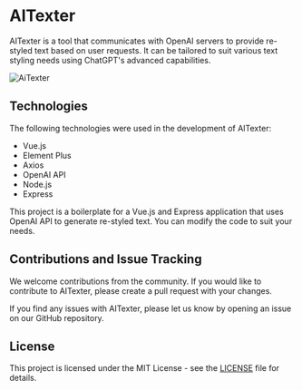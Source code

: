 # AITexter

AITexter is a tool that communicates with OpenAI servers to provide re-styled text based on user requests. It can be tailored to suit various text styling needs using ChatGPT's advanced capabilities.

![AiTexter](https://user-images.githubusercontent.com/108017307/221377886-fe5e2b03-3c07-43fc-aea6-536d889d39a2.png)

## Technologies

The following technologies were used in the development of AITexter:

- Vue.js
- Element Plus
- Axios
- OpenAI API
- Node.js
- Express

This project is a boilerplate for a Vue.js and Express application that uses OpenAI API to generate re-styled text. You can modify the code to suit your needs.

## Contributions and Issue Tracking

We welcome contributions from the community. If you would like to contribute to AITexter, please create a pull request with your changes.

If you find any issues with AITexter, please let us know by opening an issue on our GitHub repository.

## License

This project is licensed under the MIT License - see the [LICENSE](LICENSE) file for details.
